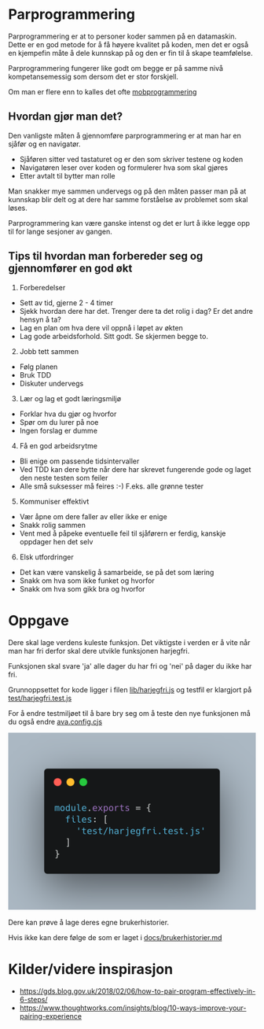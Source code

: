 # Parprogrammering

Parprogrammering er at to personer koder sammen på en datamaskin.
Dette er en god metode for å få høyere kvalitet på koden, men det er også en kjempefin måte å dele kunnskap på og den er fin til å skape teamfølelse.

Parprogrammering fungerer like godt om begge er på samme nivå kompetansemessig som dersom det er stor forskjell.

Om man er flere enn to kalles det ofte [mobprogrammering](mobprogrammering.md)

## Hvordan gjør man det?

Den vanligste måten å gjennomføre parprogrammering er at man har en sjåfør og en navigatør.

- Sjåføren sitter ved tastaturet og er den som skriver testene og koden
- Navigatøren leser over koden og formulerer hva som skal gjøres
- Etter avtalt til bytter man rolle

Man snakker mye sammen undervegs og på den måten passer man på at kunnskap blir delt og at dere har samme forståelse av problemet som skal løses.

Parprogrammering kan være ganske intenst og det er lurt å ikke legge opp til for lange sesjoner av gangen.

## Tips til hvordan man forbereder seg og gjennomfører en god økt

1. Forberedelser
  - Sett av tid, gjerne 2 - 4 timer
  - Sjekk hvordan dere har det. Trenger dere ta det rolig i dag? Er det andre hensyn å ta?
  - Lag en plan om hva dere vil oppnå i løpet av økten
  - Lag gode arbeidsforhold. Sitt godt. Se skjermen begge to.
2. Jobb tett sammen
  - Følg planen
  - Bruk TDD
  - Diskuter undervegs
3. Lær og lag et godt læringsmiljø
  - Forklar hva du gjør og hvorfor
  - Spør om du lurer på noe
  - Ingen forslag er dumme
4. Få en god arbeidsrytme
  - Bli enige om passende tidsintervaller
  - Ved TDD kan dere bytte når dere har skrevet fungerende gode og laget den neste testen som feiler
  - Alle små suksesser må feires :-) F.eks. alle grønne tester
5. Kommuniser effektivt
  - Vær åpne om dere faller av eller ikke er enige
  - Snakk rolig sammen
  - Vent med å påpeke eventuelle feil til sjåførern er ferdig, kanskje oppdager hen det selv
6. Elsk utfordringer
  - Det kan være vanskelig å samarbeide, se på det som læring
  - Snakk om hva som ikke funket og hvorfor
  - Snakk om hva som gikk bra og hvorfor

# Oppgave

Dere skal lage verdens kuleste funksjon. Det viktigste i verden er å vite når man har fri derfor skal dere utvikle funksjonen harjegfri.

Funksjonen skal svare 'ja' alle dager du har fri og 'nei' på dager du ikke har fri.

Grunnoppsettet for kode ligger i filen [lib/harjegfri.js](../lib/harjegfri.js) og testfil er klargjort på [test/harjegfri.test.js](../test/harjegfri.test.js)

For å endre testmiljøet til å bare bry seg om å teste den nye funksjonen må du også endre [ava.config.cjs](ava.config.cjs)

![Viser ny ava config](../images/ava.config.png)

Dere kan prøve å lage deres egne brukerhistorier.

Hvis ikke kan dere følge de som er laget i [docs/brukerhistorier.md](brukerhistorier.md)

# Kilder/videre inspirasjon

- https://gds.blog.gov.uk/2018/02/06/how-to-pair-program-effectively-in-6-steps/
- https://www.thoughtworks.com/insights/blog/10-ways-improve-your-pairing-experience